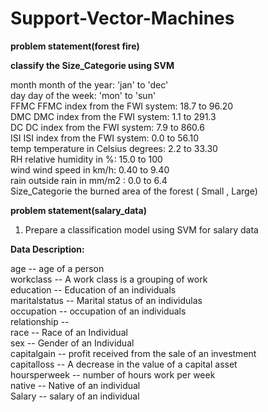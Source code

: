 # Support-Vector-Machines</br>

**problem statement(forest fire)** </br>

**classify the Size_Categorie using SVM** </br>

month	month of the year: 'jan' to 'dec'</br>
day	day of the week: 'mon' to 'sun'</br>
FFMC	FFMC index from the FWI system: 18.7 to 96.20</br>
DMC	DMC index from the FWI system: 1.1 to 291.3</br>
DC	DC index from the FWI system: 7.9 to 860.6</br>
ISI	ISI index from the FWI system: 0.0 to 56.10</br>
temp	temperature in Celsius degrees: 2.2 to 33.30</br>
RH	relative humidity in %: 15.0 to 100</br>
wind	wind speed in km/h: 0.40 to 9.40</br>
rain	outside rain in mm/m2 : 0.0 to 6.4</br>
Size_Categorie 	the burned area of the forest ( Small , Large)</br>

**problem statement(salary_data)** </br>

1) Prepare a classification model using SVM for salary data </br>

**Data Description:** </br>

age -- age of a person</br>
workclass	-- A work class is a grouping of work </br>
education	-- Education of an individuals	</br>
maritalstatus -- Marital status of an individulas	</br>
occupation	 -- occupation of an individuals</br>
relationship -- 	</br>
race --  Race of an Individual</br>
sex --  Gender of an Individual</br>
capitalgain --  profit received from the sale of an investment	</br>
capitalloss	-- A decrease in the value of a capital asset </br>
hoursperweek -- number of hours work per week	</br>
native -- Native of an individual</br>
Salary -- salary of an individual</br>
